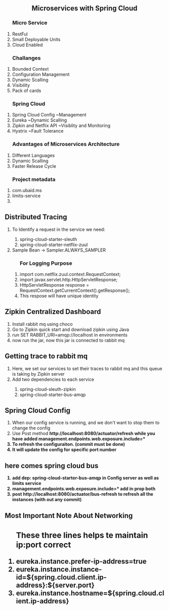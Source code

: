 <h2 align="center">Microservices with Spring Cloud</h2>

<ol>
    <h3>Micro Service</h3>
    <li>RestFul</li>
    <li>Small Deployable Units</li>
    <li>Cloud Enabled</li>
</ol>

<ol>
    <h3>Challanges</h3>
    <li>Bounded Context</li>
    <li>Configuration Management</li>
    <li>Dynamic Scalling</li>
    <li>Visibility</li>
    <li>Pack of cards</li>
</ol>

<ol>
    <h3>Spring Cloud</h3>
    <li>Spring Cloud Config ~Management</li>
    <li>Eureka ~Dynamic Scalling</li>
    <li>Zipkin and Netflix API ~Visiblity and Monitoring</li>
    <li>Hystrix ~Fault Tolerance</li>
</ol>

<ol>
    <h3>Advantages of Microservices Architecture</h3>
    <li>Different Languages</li>
    <li>Dynamic Scalling</li>
    <li>Faster Release Cycle</li>
</ol>

<ol>
    <h3>Project metadata</h3>
    <li>com.ubaid.ms</li>
    <li>limits-service</li>
    <li></li>
</ol>


<h2>Distributed Tracing</h2>
<ol>
    <li>To Identify a request in the service we need: </li>
    <ol>
        <li>spring-cloud-starter-sleuth</li>
        <li>spring-cloud-starter-netflix-zuul</li>
    </ol>
    <li>Sample Bean -> Sampler.ALWAYS_SAMPLER</li>
    <ol>
        <h3>For Logging Purpose</h3>
        <li>import com.netflix.zuul.context.RequestContext;</li>
        <li>import javax.servlet.http.HttpServletResponse;</li>
        <li>HttpServletResponse response = RequestContext.getCurrentContext().getResponse();</li>
        <li>This respose will have unique identity</li>
    </ol>
</ol>

<h2>Zipkin Centralized Dashboard</h2>
<ol>
    <li>Install rabbit mq using choco</li>
    <li>Go to Zipkin quick start and download zipkin using Java</li>
    <li>run SET RABBIT_URI=amqp://localhost in environments</li>
    <li>now run the jar, now this jar is connected to rabbit mq</li>
</ol>

<h2>Getting trace to rabbit mq</h2>
<ol>
    <li>Here, we set our services to set their traces to rabbit mq and this queue is taking by Zipkin server</li>
    <li>Add two dependencies to each service</li>
    <ol>
        <li>spring-cloud-sleuth-zipkin</li>
        <li>spring-cloud-starter-bus-amqp</li>
    </ol>
</ol>


<h2>Spring Cloud Config</h2>
<ol>
    <li>When our config service is running, and we don't want to stop them to change the config</li>
    <li>Use Post method <strong>http://localhost:8080/actuator/refresh<strong> while you have added management.endpoints.web.exposure.include=*</li>
    <li>To refresh the configuraiton. (commit must be done)</li>
    <li>It will update the config for specific port number</li>
</ol>

<h2>here comes spring cloud bus</h2>
<ol>
    <li>add dep: spring-cloud-starter-bus-amqp in Config server as well as limits service</li>
    <li>management.endpoints.web.exposure.include=* add in prop both</li>
    <li>post http://localhost:8080/actuator/bus-refresh to refresh all the instances (with out any commit)</li>
</ol>

<h2>Most Important Note About Networking<h2>
<ol>
    <h3>These three lines helps te maintain ip:port correct </h3>
    <li>eureka.instance.prefer-ip-address=true</li>
    <li>eureka.instance.instance-id=${spring.cloud.client.ip-address}:${server.port}</li>
    <li>eureka.instance.hostname=${spring.cloud.client.ip-address}</li>
</ol>